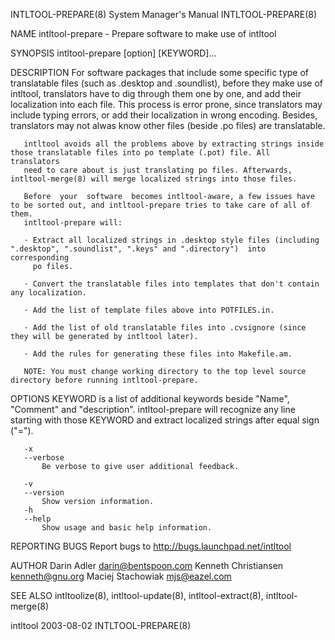 INTLTOOL-PREPARE(8)                                           System Manager's Manual                                          INTLTOOL-PREPARE(8)

NAME
       intltool-prepare - Prepare software to make use of intltool

SYNOPSIS
       intltool-prepare [option] [KEYWORD]...

DESCRIPTION
       For  software  packages  that  include  some specific type of translatable files (such as .desktop and .soundlist), before they make use of
       intltool, translators have to dig through them one by one, and add their localization into each file. This process is  error  prone,  since
       translators  may  include  typing  errors, or add their localization in wrong encoding. Besides, translators may not alwas know other files
       (beside .po files) are translatable.

       intltool avoids all the problems above by extracting strings inside those translatable files into po template (.pot) file. All  translators
       need to care about is just translating po files. Afterwards, intltool-merge(8) will merge localized strings into those files.

       Before  your  software  becomes intltool-aware, a few issues have to be sorted out, and intltool-prepare tries to take care of all of them.
       intltool-prepare will:

       · Extract all localized strings in .desktop style files (including ".desktop", ".soundlist", ".keys" and ".directory")  into  corresponding
         po files.

       · Convert the translatable files into templates that don't contain any localization.

       · Add the list of template files above into POTFILES.in.

       · Add the list of old translatable files into .cvsignore (since they will be generated by intltool later).

       · Add the rules for generating these files into Makefile.am.

       NOTE: You must change working directory to the top level source directory before running intltool-prepare.

OPTIONS
       KEYWORD is a list of additional keywords beside "Name", "Comment" and "description". intltool-prepare will recognize any line starting with
       those KEYWORD and extract localized strings after equal sign ("=").

       -x
       --verbose
           Be verbose to give user additional feedback.

       -v
       --version
           Show version information.
       -h
       --help
           Show usage and basic help information.

REPORTING BUGS
       Report bugs to http://bugs.launchpad.net/intltool

AUTHOR
       Darin Adler <darin@bentspoon.com>
       Kenneth Christiansen <kenneth@gnu.org>
       Maciej Stachowiak <mjs@eazel.com>

SEE ALSO
       intltoolize(8), intltool-update(8), intltool-extract(8), intltool-merge(8)

intltool                                                            2003-08-02                                                 INTLTOOL-PREPARE(8)
